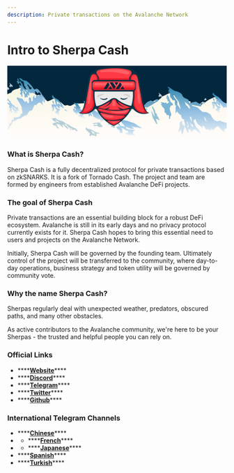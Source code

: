 ```yaml
---
description: Private transactions on the Avalanche Network
---
```


# Intro to Sherpa Cash

![](.gitbook/assets/sherpa_banner.jpeg)

### What is Sherpa Cash?

Sherpa Cash is a fully decentralized protocol for private transactions based on zkSNARKS. It is a fork of Tornado Cash. The project and team are formed by engineers from established Avalanche DeFi projects.

### The goal of Sherpa Cash

Private transactions are an essential building block for a robust DeFi ecosystem. Avalanche is still in its early days and no privacy protocol currently exists for it. Sherpa Cash hopes to bring this essential need to users and projects on the Avalanche Network.

Initially, Sherpa Cash will be governed by the founding team. Ultimately control of the project will be transferred to the community, where day-to-day operations, business strategy and token utility will be governed by community vote.

### Why the name Sherpa Cash?

Sherpas regularly deal with unexpected weather, predators, obscured paths, and many other obstacles. 

As active contributors to the Avalanche community, we're here to be your Sherpas - the trusted and helpful people you can rely on.

### Official Links

* \*\*\*\*[**Website**](https://sherpa.cash)\*\*\*\*
* \*\*\*\*[**Discord**](https://discord.com/invite/8bWeGSB4Zx)\*\*\*\*
* \*\*\*\*[**Telegram**](https://t.me/sherpacash)\*\*\*\*
* \*\*\*\*[**Twitter**](https://twitter.com/sherpa_cash)\*\*\*\*
* \*\*\*\*[**Github**](https://github.com/Sherpa-Cash)\*\*\*\*

### International Telegram Channels

* \*\*\*\*[**Chinese**](httpst://t.me/sherpa_cash_cn)\*\*\*\*
* * \*\*\*\*[**French**](https://t.me/sherpa_cash_fr)\*\*\*\*
* * \*\*\*\*[**Japanese**](https://t.me/sherpa_cash_jp)\*\*\*\*
* \*\*\*\*[**Spanish**](https://t.me/sherpa_cash_spanish)\*\*\*\*
* \*\*\*\*[**Turkish**](https://t.me/sherpa_cash_turkey)\*\*\*\*



